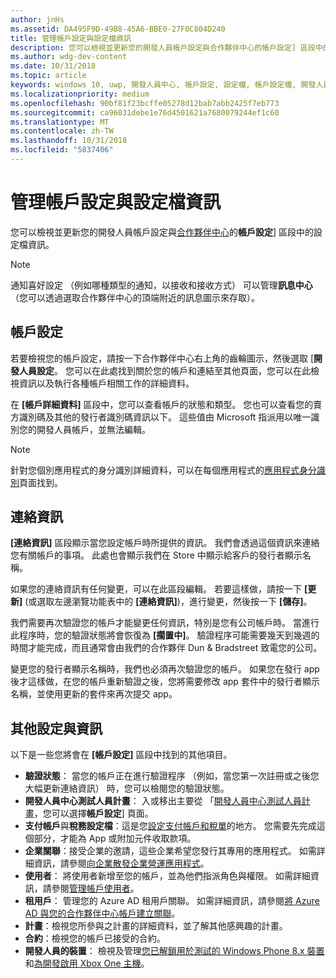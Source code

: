 ```yaml
---
author: jnHs
ms.assetid: DA495F9D-49B8-45A6-BBE0-27F0C804D240
title: 管理帳戶設定與設定檔資訊
description: 您可以檢視並更新您的開發人員帳戶設定與合作夥伴中心的帳戶設定] 區段中的設定檔資訊。
ms.author: wdg-dev-content
ms.date: 10/31/2018
ms.topic: article
keywords: windows 10, uwp, 開發人員中心, 帳戶設定, 設定檔, 帳戶設定檔, 開發人員帳戶, 開發人員帳戶設定
ms.localizationpriority: medium
ms.openlocfilehash: 90bf81f23bcffe05278d12bab7abb2425f7eb773
ms.sourcegitcommit: ca96031debe1e76d4501621a7680079244ef1c60
ms.translationtype: MT
ms.contentlocale: zh-TW
ms.lasthandoff: 10/31/2018
ms.locfileid: "5837406"
---
```

# <a name="manage-account-settings-and-profile-info"></a>管理帳戶設定與設定檔資訊

您可以檢視並更新您的開發人員帳戶設定與[合作夥伴中心](https://partner.microsoft.com/dashboard)的**帳戶設定**\] 區段中的設定檔資訊。 

> [!NOTE]
> 通知喜好設定 （例如哪種類型的通知，以接收和接收方式） 可以管理**訊息中心**（您可以透過選取合作夥伴中心的頂端附近的訊息圖示來存取）。

## <a name="account-settings"></a>帳戶設定

若要檢視您的帳戶設定，請按一下合作夥伴中心右上角的齒輪圖示，然後選取 [**開發人員設定**。 您可以在此處找到關於您的帳戶和連結至其他頁面，您可以在此檢視資訊以及執行各種帳戶相關工作的詳細資料。

在 **\[帳戶詳細資料\]** 區段中，您可以查看帳戶的狀態和類型。 您也可以查看您的賣方識別碼及其他的發行者識別碼資訊以下。 這些值由 Microsoft 指派用以唯一識別您的開發人員帳戶，並無法編輯。

> [!NOTE]
> 針對您個別應用程式的身分識別詳細資料，可以在每個應用程式的[應用程式身分識別](view-app-identity-details.md)頁面找到。

## <a name="contact-info"></a>連絡資訊

**\[連絡資訊\]** 區段顯示當您設定帳戶時所提供的資訊。 我們會透過這個資訊來連絡您有關帳戶的事項。 此處也會顯示我們在 Store 中顯示給客戶的發行者顯示名稱。

如果您的連絡資訊有任何變更，可以在此區段編輯。 若要這樣做，請按一下 **\[更新\]** (或選取左邊瀏覽功能表中的 **\[連絡資訊\]**)，進行變更，然後按一下 **\[儲存\]**。

我們需要再次驗證您的帳戶才能變更任何資訊，特別是您有公司帳戶時。 當進行此程序時，您的驗證狀態將會恢復為 **\[擱置中\]**。 驗證程序可能需要幾天到幾週的時間才能完成，而且通常會由我們的合作夥伴 Dun & Bradstreet 致電您的公司。

變更您的發行者顯示名稱時，我們也必須再次驗證您的帳戶。 如果您在發行 app 後才這樣做，在您的帳戶重新驗證之後，您將需要修改 app 套件中的發行者顯示名稱，並使用更新的套件來再次提交 app。


## <a name="additional-settings-and-info"></a>其他設定與資訊

以下是一些您將會在 **\[帳戶設定\]** 區段中找到的其他項目。

- **驗證狀態**： 當您的帳戶正在進行驗證程序 （例如，當您第一次註冊或之後您大幅更新連絡資訊） 時，您可以檢閱您的驗證狀態。
- **開發人員中心測試人員計畫**： 入或移出主要從 「[開發人員中心測試人員計畫](dev-center-insider-program.md)，您可以選擇**帳戶設定**\] 頁面。
- **支付帳戶**與**稅務設定檔**：這是您[設定支付帳戶和稅單](setting-up-your-payout-account-and-tax-forms.md)的地方。 您需要先完成這個部分，才能為 App 或附加元件收取款項。
- **企業關聯**：接受企業的邀請，這些企業希望您發行其專用的應用程式。 如需詳細資訊，請參閱[向企業散發企業營運應用程式](distribute-lob-apps-to-enterprises.md)。
- **使用者**： 將使用者新增至您的帳戶，並為他們指派角色與權限。 如需詳細資訊，請參閱[管理帳戶使用者](manage-account-users.md)。
- **租用戶**： 管理您的 Azure AD 租用戶關聯。 如需詳細資訊，請參閱[將 Azure AD 與您的合作夥伴中心帳戶建立關聯](associate-azure-ad-with-dev-center.md)。
- **計畫**：檢視您所參與之計畫的詳細資料，並了解其他感興趣的計畫。
- **合約**：檢視您的帳戶已接受的合約。
- **開發人員的裝置**： 檢視及管理[您已解鎖用於測試的 Windows Phone 8.x 裝置](http://go.microsoft.com/fwlink/p/?LinkId=533897)和[為開發啟用 Xbox One 主機](../xbox-apps/devkit-activation.md)。 


